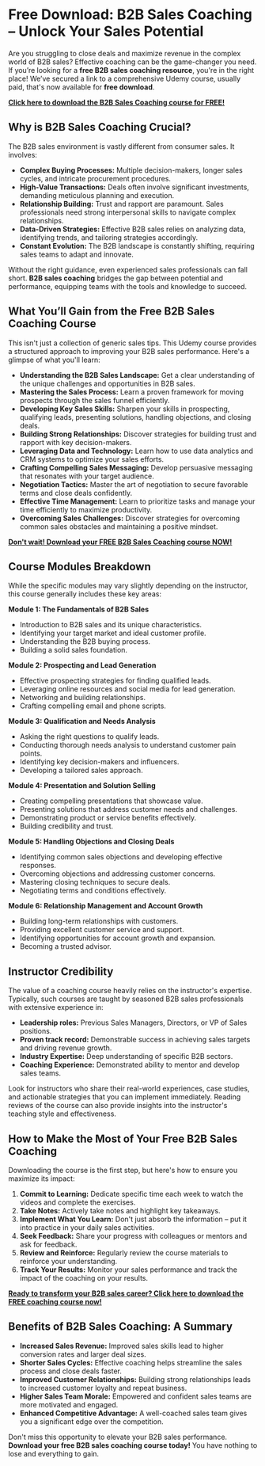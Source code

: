 # Free Download: B2B Sales Coaching – Unlock Your Sales Potential

Are you struggling to close deals and maximize revenue in the complex world of B2B sales? Effective coaching can be the game-changer you need. If you’re looking for a **free B2B sales coaching resource**, you're in the right place! We’ve secured a link to a comprehensive Udemy course, usually paid, that's now available for **free download**.

[**Click here to download the B2B Sales Coaching course for FREE!**](https://udemywork.com/b2b-sales-coaching)

## Why is B2B Sales Coaching Crucial?

The B2B sales environment is vastly different from consumer sales. It involves:

*   **Complex Buying Processes:** Multiple decision-makers, longer sales cycles, and intricate procurement procedures.
*   **High-Value Transactions:** Deals often involve significant investments, demanding meticulous planning and execution.
*   **Relationship Building:** Trust and rapport are paramount. Sales professionals need strong interpersonal skills to navigate complex relationships.
*   **Data-Driven Strategies:** Effective B2B sales relies on analyzing data, identifying trends, and tailoring strategies accordingly.
*   **Constant Evolution:** The B2B landscape is constantly shifting, requiring sales teams to adapt and innovate.

Without the right guidance, even experienced sales professionals can fall short. **B2B sales coaching** bridges the gap between potential and performance, equipping teams with the tools and knowledge to succeed.

## What You’ll Gain from the Free B2B Sales Coaching Course

This isn't just a collection of generic sales tips. This Udemy course provides a structured approach to improving your B2B sales performance. Here's a glimpse of what you'll learn:

*   **Understanding the B2B Sales Landscape:** Get a clear understanding of the unique challenges and opportunities in B2B sales.
*   **Mastering the Sales Process:** Learn a proven framework for moving prospects through the sales funnel efficiently.
*   **Developing Key Sales Skills:** Sharpen your skills in prospecting, qualifying leads, presenting solutions, handling objections, and closing deals.
*   **Building Strong Relationships:** Discover strategies for building trust and rapport with key decision-makers.
*   **Leveraging Data and Technology:** Learn how to use data analytics and CRM systems to optimize your sales efforts.
*   **Crafting Compelling Sales Messaging:** Develop persuasive messaging that resonates with your target audience.
*   **Negotiation Tactics:** Master the art of negotiation to secure favorable terms and close deals confidently.
*   **Effective Time Management:** Learn to prioritize tasks and manage your time efficiently to maximize productivity.
*   **Overcoming Sales Challenges:** Discover strategies for overcoming common sales obstacles and maintaining a positive mindset.

[**Don't wait! Download your FREE B2B Sales Coaching course NOW!**](https://udemywork.com/b2b-sales-coaching)

## Course Modules Breakdown

While the specific modules may vary slightly depending on the instructor, this course generally includes these key areas:

**Module 1: The Fundamentals of B2B Sales**

*   Introduction to B2B sales and its unique characteristics.
*   Identifying your target market and ideal customer profile.
*   Understanding the B2B buying process.
*   Building a solid sales foundation.

**Module 2: Prospecting and Lead Generation**

*   Effective prospecting strategies for finding qualified leads.
*   Leveraging online resources and social media for lead generation.
*   Networking and building relationships.
*   Crafting compelling email and phone scripts.

**Module 3: Qualification and Needs Analysis**

*   Asking the right questions to qualify leads.
*   Conducting thorough needs analysis to understand customer pain points.
*   Identifying key decision-makers and influencers.
*   Developing a tailored sales approach.

**Module 4: Presentation and Solution Selling**

*   Creating compelling presentations that showcase value.
*   Presenting solutions that address customer needs and challenges.
*   Demonstrating product or service benefits effectively.
*   Building credibility and trust.

**Module 5: Handling Objections and Closing Deals**

*   Identifying common sales objections and developing effective responses.
*   Overcoming objections and addressing customer concerns.
*   Mastering closing techniques to secure deals.
*   Negotiating terms and conditions effectively.

**Module 6: Relationship Management and Account Growth**

*   Building long-term relationships with customers.
*   Providing excellent customer service and support.
*   Identifying opportunities for account growth and expansion.
*   Becoming a trusted advisor.

## Instructor Credibility

The value of a coaching course heavily relies on the instructor's expertise. Typically, such courses are taught by seasoned B2B sales professionals with extensive experience in:

*   **Leadership roles:** Previous Sales Managers, Directors, or VP of Sales positions.
*   **Proven track record:** Demonstrable success in achieving sales targets and driving revenue growth.
*   **Industry Expertise:** Deep understanding of specific B2B sectors.
*   **Coaching Experience:** Demonstrated ability to mentor and develop sales teams.

Look for instructors who share their real-world experiences, case studies, and actionable strategies that you can implement immediately. Reading reviews of the course can also provide insights into the instructor's teaching style and effectiveness.

## How to Make the Most of Your Free B2B Sales Coaching

Downloading the course is the first step, but here's how to ensure you maximize its impact:

1.  **Commit to Learning:** Dedicate specific time each week to watch the videos and complete the exercises.
2.  **Take Notes:** Actively take notes and highlight key takeaways.
3.  **Implement What You Learn:** Don't just absorb the information – put it into practice in your daily sales activities.
4.  **Seek Feedback:** Share your progress with colleagues or mentors and ask for feedback.
5.  **Review and Reinforce:** Regularly review the course materials to reinforce your understanding.
6.  **Track Your Results:** Monitor your sales performance and track the impact of the coaching on your results.

[**Ready to transform your B2B sales career? Click here to download the FREE coaching course now!**](https://udemywork.com/b2b-sales-coaching)

## Benefits of B2B Sales Coaching: A Summary

*   **Increased Sales Revenue:** Improved sales skills lead to higher conversion rates and larger deal sizes.
*   **Shorter Sales Cycles:** Effective coaching helps streamline the sales process and close deals faster.
*   **Improved Customer Relationships:** Building strong relationships leads to increased customer loyalty and repeat business.
*   **Higher Sales Team Morale:** Empowered and confident sales teams are more motivated and engaged.
*   **Enhanced Competitive Advantage:** A well-coached sales team gives you a significant edge over the competition.

Don't miss this opportunity to elevate your B2B sales performance. **Download your free B2B sales coaching course today!** You have nothing to lose and everything to gain.

